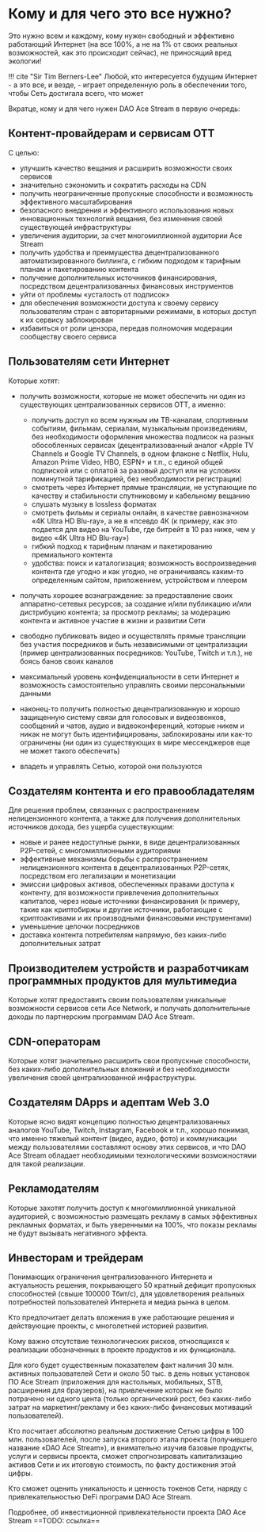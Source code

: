 # Кому и для чего это все нужно?

Это нужно всем и каждому, кому нужен свободный и эффективно работающий Интернет (на все 100%, а не на 1% от своих реальных возможностей, как это происходит сейчас), не приносящий вред экологии!

!!! cite "Sir Tim Berners-Lee"
    Любой, кто интересуется будущим Интернет - а это все, и везде, - играет определенную роль в обеспечении того, чтобы Сеть достигала всего, что может

<!--
> «Любой, кто интересуется будущим Интернет - а это все, и везде, - играет определенную роль в обеспечении того, чтобы Сеть достигала всего, что может»
>
> &mdash; <cite>Sir Tim Berners-Lee</cite>
-->

Вкратце, кому и для чего нужен DAO Ace Stream в первую очередь:


## Контент-провайдерам и сервисам ОТТ

С целью:

*   улучшить качество вещания и расширить возможности своих сервисов
*   значительно сэкономить и сократить расходы на CDN
*   получить неограниченные пропускные способности и возможность эффективного масштабирования
*   безопасного внедрения и эффективного использования новых инновационных технологий вещания, без изменения своей существующей инфраструктуры
*   увеличения аудитории, за счет многомиллионной аудитории Ace Stream
*   получить удобства и преимущества децентрализованного автоматизированного биллинга, с гибким подходом к тарифным планам и пакетированию контента
*   получение дополнительных источников финансирования, посредством децентрализованных финансовых инструментов
*   уйти от проблемы «усталость от подписок»
*   для обеспечения возможности доступа к своему сервису пользователям стран с авторитарными режимами, в которых доступ к их сервису заблокирован
*   избавиться от роли цензора, передав полномочия модерации сообществу своего сервиса

## Пользователям сети Интернет

Которые хотят:

*   получить возможности, которые не может обеспечить ни один из существующих централизованных сервисов ОТТ, а именно:
    *   получить доступ ко всем нужным им ТВ-каналам, спортивным событиям, фильмам, сериалам, музыкальным произведениям, без необходимости оформления множества подписок на разных обособленных сервисах (децентрализованный аналог «Apple TV Channels и Google TV Channels, в одном флаконе с Netflix, Hulu, Amazon Prime Video, HBO, ESPN+ и т.п., с единой общей подпиской или с оплатой за разовый доступ или на условиях поминутной тарификацией, без необходимости регистрации)
    *   смотреть через Интернет прямые трансляции, не уступающие по качеству и стабильности спутниковому и кабельному вещанию
    *   слушать музыку в lossless форматах
    *   смотреть фильмы и сериалы онлайн, в качестве равнозначном «4K Ultra HD Blu-ray», а не в «псевдо 4К (к примеру, как это подается для видео на YouTube, где битрейт в 10 раз ниже, чем у видео «4K Ultra HD Blu-ray»)
    *   гибкий подход к тарифным планам и пакетированию премиального контента
    *   удобства: поиск и каталогизация; возможность воспроизведения контента где угодно и как угодно, не ограничиваясь каким-то определенным сайтом, приложением, устройством и плеером

*   получать хорошее вознаграждение: за предоставление своих аппаратно-сетевых ресурсов; за создание и/или публикацию и/или дистрибуцию контента; за просмотр рекламы; за модерацию контента и активное участие в жизни и развитии Сети
*   свободно публиковать видео и осуществлять прямые трансляции без участия посредников и быть независимыми от централизации (пример централизованных посредников: YouTube, Twitch и т.п.), не боясь банов своих каналов
*   максимальный уровень конфиденциальности в сети Интернет и возможность самостоятельно управлять своими персональными данными
*   наконец-то получить полностью децентрализованную и хорошо защищенную систему связи для голосовых и видеозвонков, сообщений и чатов, аудио и видеоконференций, которые никем и никак не могут быть идентифицированы, заблокированы или как-то ограничены (ни один из существующих в мире мессенджеров еще не может такого обеспечить)
*   владеть и управлять Сетью, которой они пользуются


## Создателям контента и его правообладателям

Для решения проблем, связанных с распространением нелицензионного контента, а также для получения дополнительных источников дохода, без ущерба существующим:

- новые и ранее недоступные рынки, в виде децентрализованных P2P-сетей, с многомиллионными аудиториями
- эффективные механизмы борьбы с распространением нелицензионного контента в децентрализованных P2P-сетях, посредством его легализации и монетизации
- эмиссии цифровых активов, обеспеченных правами доступа к контенту, для возможности привлечения дополнительных капиталов, через новые источники финансирования (к примеру, такие как криптобиржы и другие источники, работающие с криптоактивами и их производными финансовыми инструментами)
- уменьшение цепочки посредников
- доставка контента потребителям напрямую, без каких-либо дополнительных затрат


## Производителем устройств и разработчикам программных продуктов для мультимедиа

Которые хотят предоставить своим пользователям уникальные возможности сервисов сети Ace Network, и получать дополнительные доходы по партнерским программам DAO Ace Stream.


## CDN-операторам

Которые хотят значительно расширить свои пропускные способности, без каких-либо дополнительных вложений и без необходимости увеличения своей централизованной инфраструктуры.


## Создателям DApps и адептам Web 3.0

Которые ясно видят концепцию полностью децентрализованных аналогов YouTube, Twitch, Instagram, Facebook и т.п., хорошо понимая, что именно тяжелый контент (видео, аудио, фото) и коммуникации между пользователями составляют основу этих сервисов, и что DAO Ace Stream обладает необходимыми технологическими возможностями для такой реализации.


## Рекламодателям

Которые захотят получить доступ к многомиллионной уникальной аудиторией, с возможностью размещать рекламу в самых эффективных рекламных форматах, и быть уверенными на 100%, что показы рекламы не будут вызывать негативного эффекта.


## Инвесторам и трейдерам

Понимающих ограничения централизованного Интернета и актуальность решения, покрывающего 50 кратный дефицит пропускных способностей (свыше 100000 Тбит/c), для удовлетворения реальных потребностей пользователей Интернета и медиа рынка в целом.

Кто предпочитает делать вложения в уже работающие решения и действующие проекты, с многолетней историей развития.

Кому важно отсутствие технологических рисков, относящихся к реализации обозначенных в проекте продуктов и их функционала.

Для кого будет существенным показателем факт наличия 30 млн. активных пользователей Сети и около 50 тыс. в день новых установок ПО Ace Stream (приложения для настольных, мобильных, STB, расширения для браузеров), на привлечение которых не было потрачено ни одного цента (только органический рост, без каких-либо затрат на маркетинг/рекламу и без каких-либо финансовых мотиваций пользователей).

Кто посчитает абсолютно реальным достижение Сетью цифры в 100 млн. пользователей, после запуска второго этапа проекта (получившего название «DAO Ace Stream»), и внимательно изучив базовые продукты, услуги и сервисы проекта, сможет спрогнозировать капитализацию активов Сети и их итоговую стоимость, по факту достижения этой цифры.

Кто сможет оценить уникальность и ценность токенов Сети, наряду с привлекательностью DeFi программ DAO Ace Stream.

Подробнее, об инвестиционной привлекательности проекта DAO Ace Stream ==TODO: ссылка==

